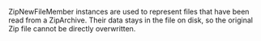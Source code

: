 ZipNewFileMember instances are used to represent files that have been read from a ZipArchive.
Their data stays in the file on disk, so the original Zip file cannot be directly overwritten.